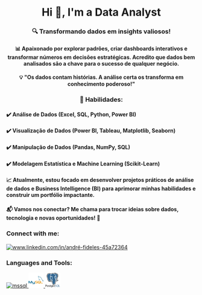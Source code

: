 <h1 align="center">Hi 👋, I'm a Data Analyst</h1>
<h3 align="center">🔍 Transformando dados em insights valiosos! 
<h4 align="center">📊 Apaixonado por explorar padrões, criar dashboards interativos e transformar números em decisões estratégicas. Acredito que dados bem analisados são a chave para o sucesso de qualquer negócio. 
<h4 align="center">💡 "Os dados contam histórias. A análise certa os transforma em conhecimento poderoso!" 
<h3 align="center">🚀 Habilidades: 
<h4 align="left">✔️ Análise de Dados (Excel, SQL, Python, Power BI) </h4>
<h4 align="left">✔️ Visualização de Dados (Power BI, Tableau, Matplotlib, Seaborn) </h4>
<h4 align="left">✔️ Manipulação de Dados (Pandas, NumPy, SQL) </h4>
<h4 align="left">✔️ Modelagem Estatística e Machine Learning (Scikit-Learn) </h4>
<h4 align="left">📈 Atualmente, estou focado em desenvolver projetos práticos de análise de dados e Business Intelligence (BI) para aprimorar minhas habilidades e construir um portfólio impactante. </h4>
<h4 align="left">📬 Vamos nos conectar? Me chama para trocar ideias sobre dados, tecnologia e novas oportunidades! 🚀</h4>

<h3 align="left">Connect with me:</h3>
<p align="left">
<a href="https://linkedin.com/in/www.linkedin.com/in/andré-fideles-45a72364" target="blank"><img align="center" src="https://raw.githubusercontent.com/rahuldkjain/github-profile-readme-generator/master/src/images/icons/Social/linked-in-alt.svg" alt="www.linkedin.com/in/andré-fideles-45a72364" height="30" width="40" /></a>
</p>

<h3 align="left">Languages and Tools:</h3>
<p align="left"> <a href="https://www.microsoft.com/en-us/sql-server" target="_blank" rel="noreferrer"> <img src="https://www.svgrepo.com/show/303229/microsoft-sql-server-logo.svg" alt="mssql" width="40" height="40"/> </a> <a href="https://www.mysql.com/" target="_blank" rel="noreferrer"> <img src="https://raw.githubusercontent.com/devicons/devicon/master/icons/mysql/mysql-original-wordmark.svg" alt="mysql" width="40" height="40"/> </a> <a href="https://www.postgresql.org" target="_blank" rel="noreferrer"> <img src="https://raw.githubusercontent.com/devicons/devicon/master/icons/postgresql/postgresql-original-wordmark.svg" alt="postgresql" width="40" height="40"/> </a> </p>



<!---

- 👋 Hi, I’m @AndreFideles
- 👀 I’m interested in ...
- 🌱 I’m currently learning ...
- 💞️ I’m looking to collaborate on ...
- 📫 How to reach me ...
- 😄 Pronouns: ...
- ⚡ Fun fact: ...


AndreFideles/AndreFideles is a ✨ special ✨ repository because its `README.md` (this file) appears on your GitHub profile.
You can click the Preview link to take a look at your changes.
--->
